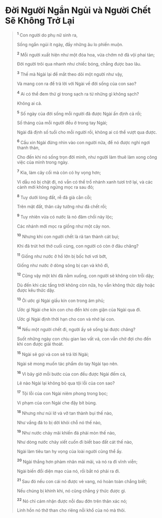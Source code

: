 # Ðời Người Ngắn Ngủi và Người Chết Sẽ Không Trở Lại

> <sup><b>1</b></sup> Con người do phụ nữ sinh ra,
> 
> Sống ngắn ngủi ít ngày, đầy những âu lo phiền muộn.
> 
> <sup><b>2</b></sup> Mỗi người xuất hiện như một đóa hoa, vừa chớm nở đã vội phai tàn;
> 
> Ðời người trôi qua nhanh như chiếc bóng, chẳng được bao lâu.
> 
> <sup><b>3</b></sup> Thế mà Ngài lại để mắt theo dõi một người như vậy,
> 
> Và mang con ra để trả lời với Ngài về đời sống của con sao?
> 
> <sup><b>4</b></sup> Ai có thể đem thứ gì trong sạch ra từ những gì không sạch?
> 
> Không ai cả.
> 
> <sup><b>5</b></sup> Số ngày của đời sống mỗi người đã được Ngài ấn định cả rồi;
> 
> Số tháng của mỗi người đều ở trong tay Ngài;
> 
> Ngài đã định số tuổi cho mỗi người rồi, không ai có thể vượt qua được.
> 
> <sup><b>6</b></sup> Cầu xin Ngài đừng nhìn vào con người nữa, để nó được nghỉ ngơi thanh thản,
> 
> Cho đến khi nó sống trọn đời mình, như người làm thuê làm xong công việc của mình trong ngày.
> 
> <sup><b>7</b></sup> Kìa, làm cây cối mà còn có hy vọng hơn;
> 
> Vì dẫu nó bị chặt đi, nó vẫn có thể trổ nhánh xanh tươi trở lại, và các cành mới không ngừng mọc ra sau đó;
> 
> <sup><b>8</b></sup> Tuy dưới lòng đất, rễ đã già cằn cỗi;
> 
> Trên mặt đất, thân cây tưởng như đã chết rồi;
> 
> <sup><b>9</b></sup> Tuy nhiên vừa có nước là nó đâm chồi nảy lộc;
> 
> Các nhánh mới mọc ra giống như một cây non.
> 
> <sup><b>10</b></sup> Nhưng khi con người chết là rã tan thành cát bụi;
> 
> Khi đã trút hơi thở cuối cùng, con người có còn ở đâu chăng?
> 
> <sup><b>11</b></sup> Giống như nước ở hồ lớn bị bốc hơi vơi bớt,
> 
> Giống như nước ở dòng sông bị cạn và khô đi,
> 
> <sup><b>12</b></sup> Cũng vậy một khi đã nằm xuống, con người sẽ không còn trỗi dậy;
> 
> Dù đến khi các tầng trời không còn nữa, họ vẫn không thức dậy hoặc được kêu thức dậy.
> 
> <sup><b>13</b></sup> Ôi ước gì Ngài giấu kín con trong âm phủ;
> 
> Ước gì Ngài che kín con cho đến khi cơn giận của Ngài qua đi.
> 
> Ước gì Ngài định thời hạn cho con và nhớ lại con.
> 
> <sup><b>14</b></sup> Nếu một người chết đi, người ấy sẽ sống lại được chăng?
> 
> Suốt những ngày con chịu gian lao vất vả, con vẫn chờ đợi cho đến khi con được giải thoát.
> 
> <sup><b>15</b></sup> Ngài sẽ gọi và con sẽ trả lời Ngài;
> 
> Ngài sẽ mong muốn tác phẩm do tay Ngài tạo nên.
> 
> <sup><b>16</b></sup> Vì bây giờ mỗi bước của con đều được Ngài đếm cả,
> 
> Lẽ nào Ngài lại không bỏ qua tội lỗi của con sao?
> 
> <sup><b>17</b></sup> Tội lỗi của con Ngài niêm phong trong bọc;
> 
> Vi phạm của con Ngài che đậy bít bùng.
> 
> <sup><b>18</b></sup> Nhưng như núi lở và vỡ tan thành bụi thế nào,
> 
> Như vầng đá to bị dời khỏi chỗ nó thế nào,
> 
> <sup><b>19</b></sup> Như nước chảy mãi khiến đá phải mòn thế nào,
> 
> Như dòng nước chảy xiết cuốn đi biết bao đất cát thế nào,
> 
> Ngài làm tiêu tan hy vọng của loài người cũng thể ấy.
> 
> <sup><b>20</b></sup> Ngài thắng hơn phàm nhân mãi mãi, và nó ra đi vĩnh viễn;
> 
> Ngài biến đổi diện mạo của nó, rồi bắt nó phải ra đi.
> 
> <sup><b>21</b></sup> Sau đó nếu con cái nó được vẻ vang, nó hoàn toàn chẳng biết;
> 
> Nếu chúng bị khinh khi, nó cũng chẳng ý thức được gì.
> 
> <sup><b>22</b></sup> Nó chỉ cảm nhận được nỗi đau đớn trên thân xác nó;
> 
> Linh hồn nó thở than cho riêng nỗi khổ của nó mà thôi.